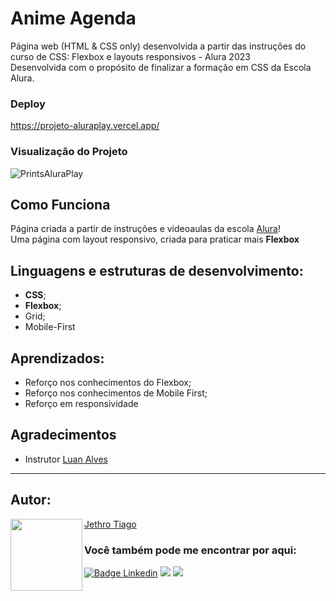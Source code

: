 # Anime Agenda

Página web (HTML & CSS only) desenvolvida a partir das instruções do curso de CSS: Flexbox e layouts responsivos - Alura 2023<br>
Desenvolvida com o propósito de finalizar a formação em CSS da Escola Alura.

### Deploy

https://projeto-aluraplay.vercel.app/

### Visualização do Projeto

![PrintsAluraPlay](https://user-images.githubusercontent.com/103612874/215157920-52ccfa65-fcf8-4496-9170-37b01ed60bea.jpeg)

## Como Funciona

Página criada a partir de instruções e videoaulas da escola [Alura](https://www.alura.com.br/)!<br>
Uma página com layout responsivo, criada para praticar mais <strong>Flexbox</strong>

## Linguagens e estruturas de desenvolvimento:

* <strong>CSS</strong>;
* <strong>Flexbox</strong>;
* Grid;
* Mobile-First

## Aprendizados:

* Reforço nos conhecimentos do Flexbox;
* Reforço nos conhecimentos de Mobile First;
* Reforço em responsividade

## Agradecimentos

* Instrutor [Luan Alves](https://github.com/luanalvesdev)

---

<h2 id="autor" align="left">Autor:</h2>
  <img align="left" src="https://avatars.githubusercontent.com/u/103612874?v=4" width=115>
<a href="https://github.com/JethroTiago">Jethro Tiago</a>
<h3 align="left">Você também pode me encontrar por aqui:</h3>
<p align="left">
  <a href="https://www.linkedin.com/in/jethrotiago/"><img src="https://img.shields.io/badge/LinkedIn-0077B5?style=for-the-badge&logo=linkedin&logoColor=white" alt="Badge Linkedin" /></a>
  <a href="https://www.youtube.com/c/BEIRADAAVENTURA" target="_blank"><img src="https://img.shields.io/badge/YouTube-FF0000?style=for-the-badge&logo=youtube&logoColor=white" target="_blank"></a>
  <a href="https://instagram.com/jethrotiago" target="_blank"><img src="https://img.shields.io/badge/-Instagram-%23E4405F?style=for-the-badge&logo=instagram&logoColor=white" target="_blank"></a>
  <br>

